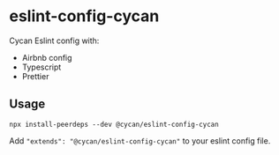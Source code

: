 # eslint-config-cycan

Cycan Eslint config with:

- Airbnb config
- Typescript
- Prettier

## Usage

```
npx install-peerdeps --dev @cycan/eslint-config-cycan
```

Add `"extends": "@cycan/eslint-config-cycan"` to your eslint config file.
